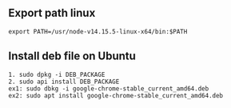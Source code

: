 
## Export path linux
```command
export PATH=/usr/node-v14.15.5-linux-x64/bin:$PATH
```

## Install deb file on Ubuntu

```command
1. sudo dpkg -i DEB_PACKAGE
2. sudo api install DEB_PACKAGE
ex1: sudo dbkg -i google-chrome-stable_current_amd64.deb
ex2: sudo apt install google-chrome-stable_current_amd64.deb
```
